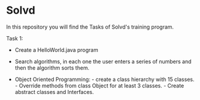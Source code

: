 # Solvd
In this repository you will find the Tasks of Solvd's training program.

Task 1: 

- Create a HelloWorld.java program

- Search algorithms, in each one the user enters a series of numbers and then the algorithm sorts them. 

- Object Oriented Programming: - create a class hierarchy with 15 classes. 
                               - Override methods from class Object for at least 3 classes.
                               - Create abstract classes and Interfaces.
